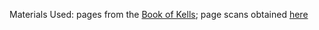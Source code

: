 
Materials Used: pages from the [Book of Kells](https://en.wikipedia.org/wiki/Book_of_Kells); page scans obtained [here](https://digitalcollections.tcd.ie/concern/works/hm50tr726?locale=en)
